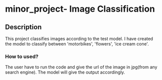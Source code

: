 # minor_project- Image Classification

## Description 
This project classifies images according to the test model.
I have created the model to classify between 'motorbikes', 'flowers', 'ice cream cone'.

### How to used?
The user have to run the code and give the url of the image in jpg(from any search engine). 
The model will give the output accordingly.
